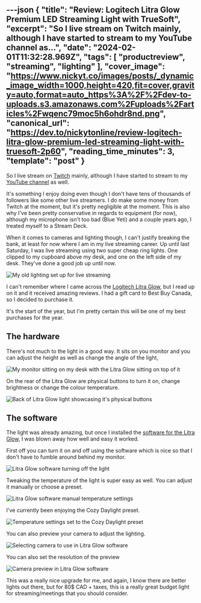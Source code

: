 ---json
{
  "title": "Review: Logitech Litra Glow Premium LED Streaming Light with TrueSoft",
  "excerpt": "So I live stream on Twitch mainly, although I have started to stream to my YouTube channel as...",
  "date": "2024-02-01T11:32:28.969Z",
  "tags": [
    "productreview",
    "streaming",
    "lighting"
  ],
  "cover_image": "https://www.nickyt.co/images/posts/_dynamic_image_width=1000,height=420,fit=cover,gravity=auto,format=auto_https%3A%2F%2Fdev-to-uploads.s3.amazonaws.com%2Fuploads%2Farticles%2Fwqenc79moc5h6ohdr8nd.png",
  "canonical_url": "https://dev.to/nickytonline/review-logitech-litra-glow-premium-led-streaming-light-with-truesoft-2p60",
  "reading_time_minutes": 3,
  "template": "post"
}
---

So I live stream on [Twitch](http://nickyt.live) mainly, although I have started to stream to my [YouTube channel](https://nickyt.tube
) as well.

It's something I enjoy doing even though I don't have tens of thousands of followers like some other live streamers. I do make some money from Twitch at the moment, but it's pretty negligible at the moment. This is also why I've been pretty conservative in regards to equipment (for now), although my microphone isn't too bad (Blue Yeti) and a couple years ago, I treated myself to a Stream Deck.

When it comes to cameras and lighting though, I can't justify breaking the bank, at least for now where I am in my live streaming career. Up until last Saturday, I was live streaming using two super cheap ring lights. One clipped to my cupboard above my desk, and one on the left side of my desk. They've done a good job up until now.

![My old lighting set up for live streaming](https://www.nickyt.co/images/posts/_uploads_articles_exrqccl2pai6wfi3mejb.png)

I can't remember where I came across the [Logitech Litra Glow](https://www.logitech.com/en-ca/products/lighting/litra-glow.946-000001.html), but I read up on it and it received amazing reviews. I had a gift card to Best Buy Canada, so I decided to purchase it.

It's the start of the year, but I'm pretty certain this will be one of my best purchases for the year.

## The hardware

There's not much to the light in a good way. It sits on you monitor and you can adjust the height as well as change the angle of the light,

![My monitor sitting on my desk with the Litra Glow sitting on top of it](https://www.nickyt.co/images/posts/_uploads_articles_aehkg166yfdha0txwoha.png)

On the rear of the Litra Glow are physical buttons to turn it on, change brightness or change the colour temperature.

![Back of Litra Glow light showcasing it's physical buttons](https://www.nickyt.co/images/posts/_uploads_articles_r6v66zm0fj9fshomq4vd.png)

## The software

The light was already amazing, but once I installed the [software for the Litra Glow](https://support.logi.com/hc/en-in/articles/4418090899223-Download-Litra-Glow
), I was blown away how well and easy it worked.

First off you can turn it on and off using the software which is nice so that I don't have to fumble around behind my monitor.

![Litra Glow software turning off the light](https://www.nickyt.co/images/posts/_uploads_articles_wk7hphgpljhn1xpne6u3.gif)

Tweaking the temperature of the light is super easy as well. You can adjust it manually or choose a preset.

![Litra Glow software manual temperature settings](https://www.nickyt.co/images/posts/_uploads_articles_azx8dndnljaabn7t44ll.png)

I've currently been enjoying the Cozy Daylight preset.

![Temperature settings set to the Cozy Daylight preset](https://www.nickyt.co/images/posts/_uploads_articles_44yabt1zvgwnn5l3w2m3.png)

You can also preview your camera to adjust the lighting.

![Selecting camera to use in Litra Glow software](https://www.nickyt.co/images/posts/_uploads_articles_3mehj3mt1mo9zi1cjin2.png)

You can also set the resolution of the preview

![Camera preview in Litra Glow software](https://www.nickyt.co/images/posts/_uploads_articles_e06rg09hm9l2c4da02mn.png)

This was a really nice upgrade for me, and again, I know there are better lights out there, but for 80$ CAD + taxes, this is a really great budget light for streaming/meetings that you should consider.
